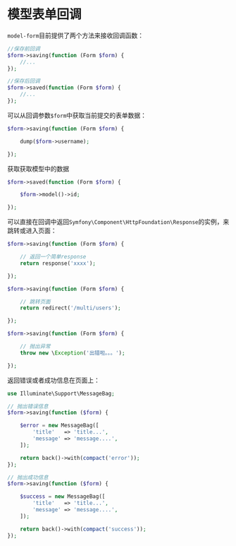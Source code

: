 # 模型表单回调

`model-form`目前提供了两个方法来接收回调函数：

```php
//保存前回调
$form->saving(function (Form $form) {
    //...
});

//保存后回调
$form->saved(function (Form $form) {
    //...
});

```
可以从回调参数`$form`中获取当前提交的表单数据：

```php
$form->saving(function (Form $form) {

    dump($form->username);

});

```

获取获取模型中的数据
```php
$form->saved(function (Form $form) {

    $form->model()->id;

});
```

可以直接在回调中返回`Symfony\Component\HttpFoundation\Response`的实例，来跳转或进入页面：
```php
$form->saving(function (Form $form) {

    // 返回一个简单response
    return response('xxxx');

});

$form->saving(function (Form $form) {

    // 跳转页面
    return redirect('/multi/users');

});

$form->saving(function (Form $form) {

    // 抛出异常
    throw new \Exception('出错啦。。。');

});

```

返回错误或者成功信息在页面上：

```php
use Illuminate\Support\MessageBag;

// 抛出错误信息
$form->saving(function ($form) {

    $error = new MessageBag([
        'title'   => 'title...',
        'message' => 'message....',
    ]);

    return back()->with(compact('error'));
});

// 抛出成功信息
$form->saving(function ($form) {

    $success = new MessageBag([
        'title'   => 'title...',
        'message' => 'message....',
    ]);

    return back()->with(compact('success'));
});

```